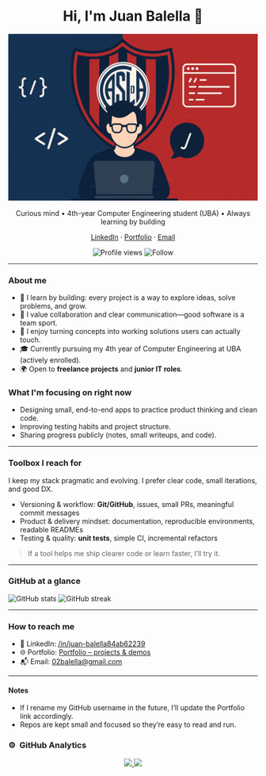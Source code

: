 <!-- Intro -->
<h1 align="center">Hi, I'm Juan Balella 👋</h1>
<p align="center">
  <img src="imagenes/bannerSanlorenzo.webp" alt="Banner" width="800"/>
</p>

<p align="center">
  Curious mind • 4th-year Computer Engineering student (UBA) • Always learning by building
</p>

<p align="center">
  <a href="https://www.linkedin.com/in/juan-balella84ab62239">LinkedIn</a> ·
  <a href="https://juanbalella20.github.io/Portfolio-Juan-Balella/">Portfolio</a> ·
  <a href="mailto:02balella@gmail.com">Email</a>
</p>

<p align="center">
  <img alt="Profile views" src="https://komarev.com/ghpvc/?username=juanbalella20&style=flat&label=Profile+Views" />
  <img alt="Follow" src="https://img.shields.io/github/followers/juanbalella20?style=flat&label=Followers" />
</p>

---

### About me
- 🧠 I learn by building: every project is a way to explore ideas, solve problems, and grow.
- 🤝 I value collaboration and clear communication—good software is a team sport.
- 🚀 I enjoy turning concepts into working solutions users can actually touch.
- 🎓 Currently pursuing my 4th year of Computer Engineering at UBA (actively enrolled).
- 🌍 Open to **freelance projects** and **junior IT roles**.

### What I'm focusing on right now
- Designing small, end-to-end apps to practice product thinking and clean code.
- Improving testing habits and project structure.
- Sharing progress publicly (notes, small writeups, and code).


---

### Toolbox I reach for
I keep my stack pragmatic and evolving. I prefer clear code, small iterations, and good DX.
- Versioning & workflow: **Git/GitHub**, issues, small PRs, meaningful commit messages
- Product & delivery mindset: documentation, reproducible environments, readable READMEs
- Testing & quality: **unit tests**, simple CI, incremental refactors

> If a tool helps me ship clearer code or learn faster, I’ll try it.

---

### GitHub at a glance
<p>
  <img height="160" src="https://github-readme-stats.vercel.app/api?username=juanbalella20&show_icons=true&hide_border=true" alt="GitHub stats" />
  <img height="160" src="https://github-readme-streak-stats.herokuapp.com/?user=juanbalella20&hide_border=true" alt="GitHub streak" />
</p>

---

### How to reach me
- 💼 LinkedIn: <a href="https://www.linkedin.com/in/juan-balella84ab62239">/in/juan-balella84ab62239</a>  
- 🌐 Portfolio: <a href="https://juanbalella20.github.io/Portfolio-Juan-Balella/">Portfolio – projects & demos</a>  
- 📬 Email: <a href="mailto:02balella@gmail.com">02balella@gmail.com</a>

---

#### Notes
- If I rename my GitHub username in the future, I’ll update the Portfolio link accordingly.
- Repos are kept small and focused so they’re easy to read and run.

<!-- End -->



### ⚙️ &nbsp;GitHub Analytics

<p align="center">
<a href="https://github.com/ArisGuimera">
  <img height="180em" src="https://github-readme-stats-eight-theta.vercel.app/api?username=juanbalella20&show_icons=true&theme=algolia&include_all_commits=true&count_private=true"/>
  <img height="180em" src="https://github-readme-stats-eight-theta.vercel.app/api/top-langs/?username=juanbalella20&layout=compact&langs_count=8&theme=algolia"/>
</a>
</p>

